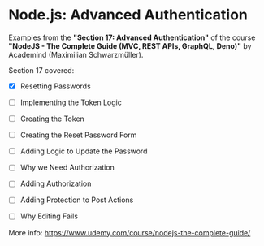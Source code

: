 # Node.js: Advanced Authentication

Examples from the **"Section 17: Advanced Authentication"** of the course **"NodeJS - The Complete Guide (MVC, REST APIs, GraphQL, Deno)"** by Academind (Maximilian Schwarzmüller).

Section 17 covered:

- [x] Resetting Passwords
- [ ] Implementing the Token Logic
- [ ] Creating the Token
- [ ] Creating the Reset Password Form
- [ ] Adding Logic to Update the Password
- [ ] Why we Need Authorization
- [ ] Adding Authorization
- [ ] Adding Protection to Post Actions
- [ ] Why Editing Fails



More info: https://www.udemy.com/course/nodejs-the-complete-guide/
